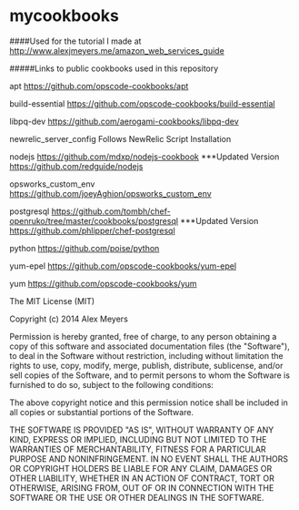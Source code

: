 mycookbooks
==============

####Used for the tutorial I made at http://www.alexjmeyers.me/amazon_web_services_guide

#####Links to public cookbooks used in this repository

apt
https://github.com/opscode-cookbooks/apt

build-essential
https://github.com/opscode-cookbooks/build-essential

libpq-dev
https://github.com/aerogami-cookbooks/libpq-dev

newrelic_server_config
Follows NewRelic Script Installation

nodejs
https://github.com/mdxp/nodejs-cookbook
***Updated Version
https://github.com/redguide/nodejs

opsworks_custom_env
https://github.com/joeyAghion/opsworks_custom_env

postgresql
https://github.com/tombh/chef-openruko/tree/master/cookbooks/postgresql
***Updated Version
https://github.com/phlipper/chef-postgresql

python
https://github.com/poise/python

yum-epel
https://github.com/opscode-cookbooks/yum-epel

yum
https://github.com/opscode-cookbooks/yum


The MIT License (MIT)

Copyright (c) 2014 Alex Meyers

Permission is hereby granted, free of charge, to any person obtaining a copy
of this software and associated documentation files (the "Software"), to deal
in the Software without restriction, including without limitation the rights
to use, copy, modify, merge, publish, distribute, sublicense, and/or sell
copies of the Software, and to permit persons to whom the Software is
furnished to do so, subject to the following conditions:

The above copyright notice and this permission notice shall be included in
all copies or substantial portions of the Software.

THE SOFTWARE IS PROVIDED "AS IS", WITHOUT WARRANTY OF ANY KIND, EXPRESS OR
IMPLIED, INCLUDING BUT NOT LIMITED TO THE WARRANTIES OF MERCHANTABILITY,
FITNESS FOR A PARTICULAR PURPOSE AND NONINFRINGEMENT. IN NO EVENT SHALL THE
AUTHORS OR COPYRIGHT HOLDERS BE LIABLE FOR ANY CLAIM, DAMAGES OR OTHER
LIABILITY, WHETHER IN AN ACTION OF CONTRACT, TORT OR OTHERWISE, ARISING FROM,
OUT OF OR IN CONNECTION WITH THE SOFTWARE OR THE USE OR OTHER DEALINGS IN
THE SOFTWARE.